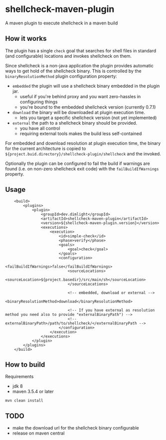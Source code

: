 # shellcheck-maven-plugin
A maven plugin to execute shellcheck in a maven build

## How it works
The plugin has a single `check` goal that searches for shell files in standard (and configurable) locations and invokes
shellcheck on them.

Since shellcheck is a non-java application the plugin provides automatic ways to get hold of the shellcheck binary.
This is controlled by the `binaryResolutionMethod` plugin configuration property:
* `embedded` the plugin will use a shellcheck binary embedded in the plugin jar.
    * useful if you're behind proxy and you want zero-hassles in configuring things
    * you're bound to the embedded shellcheck version (currently 0.7.1)
* `download` the binary will be downloaded at plugin execution time.
    * lets you target a specific shellcheck version (not yet implemented)
* `external` the path to a shellcheck binary should be provided.
    * you have all control
    * requiring external tools makes the build less self-contained

For embedded and download resolution at plugin execution time, the binary for the current architecture
is copied to `${project.buid.directory}/shellcheck-plugin/shellcheck` and the invoked.

Optionally the plugin can be configured to fail the build if warnings are found (i.e. on non-zero 
shellcheck exit code) with the `failBuildIfWarnings` property.

## Usage
```
    <build>
        <plugins>
            <plugin>
                <groupId>dev.dimlight</groupId>
                <artifactId>shellcheck-maven-plugin</artifactId>
                <version>${shellcheck-maven-plugin.version}</version>
                <executions>
                    <execution>
                        <id>simple-check</id>
                        <phase>verify</phase>
                        <goals>
                            <goal>check</goal>
                        </goals>
                        <configuration>
                            <failBuildIfWarnings>false</failBuildIfWarnings>
                            <sourceLocations>
                                <sourceLocation>${project.basedir}/src/main/sh</sourceLocation>
                            </sourceLocations>

                            <!-- embedded, download or external --> 
                            <binaryResolutionMethod>download</binaryResolutionMethod>
                            
                            <!-- If you have external as resolution method you need also to provide "externalBinaryPath") -->
                            <!-- externalBinaryPath>/path/to/shellcheck/</externalBinaryPath -->
                        </configuration>
                    </execution>
                </executions>
            </plugin>
        </plugins>
    </build>
```

## How to build

Requirements
* jdk 8
* maven 3.5.4 or later

```
mvn clean install
```

## TODO
- make the download url for the shellcheck binary configurable
- release on maven central
